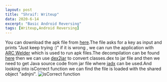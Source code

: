 ```yaml
---
layout: post
title: "Shraif: Writeup"
data: 2020-6-14
excerpt: "Basic Android Reversing"
tags: [Writeup,Android Reversing]
---
```

You can download the apk file from [here](https://github.com/P-Vishnu-Madhav/Writeups_files/blob/master/Android_App_Writeup_files/Sharif_CTF.apk).The file asks for a key as input and prints "Just keep trying :)" if it is  wrong , we can run the application with [ARC Welder](https://arc-welder.en.softonic.com/) which is used to run apk files.The decompilation can be found [here](https://github.com/P-Vishnu-Madhav/Writeups_files/tree/master/Android_App_Writeup_files/Android_App_Writeup_Decompilation/Sharif_CTF_source_from_JADX) then we can use [dex2jar](https://sourceforge.net/projects/dex2jar/) to convert classes.dex to jar file and then we need to get Java source code from jar file where [jadx](https://github.com/skylot/jadx) can be used.And looking into isCorrect function we can find the file is loaded with the shared object "adnjni".
![isCorrect function](https://github.com/P-Vishnu-Madhav/P-Vishnu-Madhav.github.io/blob/master/assets/img/re.png)

